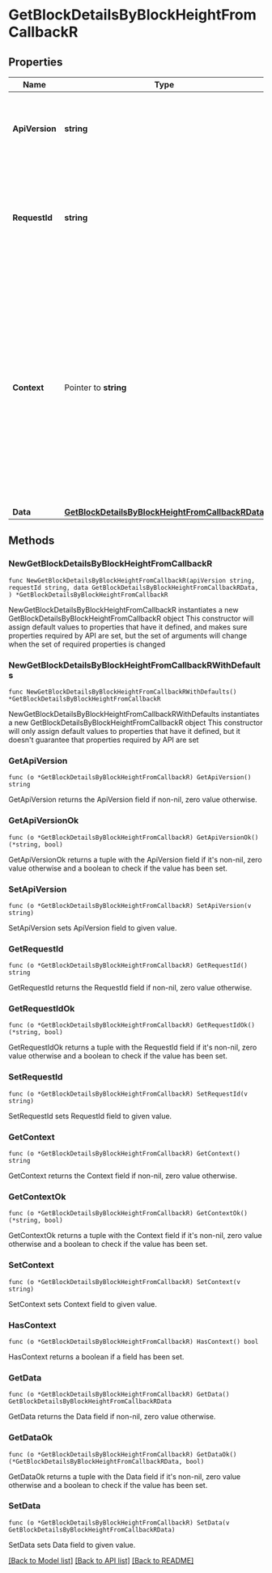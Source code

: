 # GetBlockDetailsByBlockHeightFromCallbackR

## Properties

Name | Type | Description | Notes
------------ | ------------- | ------------- | -------------
**ApiVersion** | **string** | Specifies the version of the API that incorporates this endpoint. | 
**RequestId** | **string** | Defines the ID of the request. The &#x60;requestId&#x60; is generated by Crypto APIs and it&#39;s unique for every request. | 
**Context** | Pointer to **string** | In batch situations the user can use the context to correlate responses with requests. This property is present regardless of whether the response was successful or returned as an error. &#x60;context&#x60; is specified by the user. | [optional] 
**Data** | [**GetBlockDetailsByBlockHeightFromCallbackRData**](GetBlockDetailsByBlockHeightFromCallbackRData.md) |  | 

## Methods

### NewGetBlockDetailsByBlockHeightFromCallbackR

`func NewGetBlockDetailsByBlockHeightFromCallbackR(apiVersion string, requestId string, data GetBlockDetailsByBlockHeightFromCallbackRData, ) *GetBlockDetailsByBlockHeightFromCallbackR`

NewGetBlockDetailsByBlockHeightFromCallbackR instantiates a new GetBlockDetailsByBlockHeightFromCallbackR object
This constructor will assign default values to properties that have it defined,
and makes sure properties required by API are set, but the set of arguments
will change when the set of required properties is changed

### NewGetBlockDetailsByBlockHeightFromCallbackRWithDefaults

`func NewGetBlockDetailsByBlockHeightFromCallbackRWithDefaults() *GetBlockDetailsByBlockHeightFromCallbackR`

NewGetBlockDetailsByBlockHeightFromCallbackRWithDefaults instantiates a new GetBlockDetailsByBlockHeightFromCallbackR object
This constructor will only assign default values to properties that have it defined,
but it doesn't guarantee that properties required by API are set

### GetApiVersion

`func (o *GetBlockDetailsByBlockHeightFromCallbackR) GetApiVersion() string`

GetApiVersion returns the ApiVersion field if non-nil, zero value otherwise.

### GetApiVersionOk

`func (o *GetBlockDetailsByBlockHeightFromCallbackR) GetApiVersionOk() (*string, bool)`

GetApiVersionOk returns a tuple with the ApiVersion field if it's non-nil, zero value otherwise
and a boolean to check if the value has been set.

### SetApiVersion

`func (o *GetBlockDetailsByBlockHeightFromCallbackR) SetApiVersion(v string)`

SetApiVersion sets ApiVersion field to given value.


### GetRequestId

`func (o *GetBlockDetailsByBlockHeightFromCallbackR) GetRequestId() string`

GetRequestId returns the RequestId field if non-nil, zero value otherwise.

### GetRequestIdOk

`func (o *GetBlockDetailsByBlockHeightFromCallbackR) GetRequestIdOk() (*string, bool)`

GetRequestIdOk returns a tuple with the RequestId field if it's non-nil, zero value otherwise
and a boolean to check if the value has been set.

### SetRequestId

`func (o *GetBlockDetailsByBlockHeightFromCallbackR) SetRequestId(v string)`

SetRequestId sets RequestId field to given value.


### GetContext

`func (o *GetBlockDetailsByBlockHeightFromCallbackR) GetContext() string`

GetContext returns the Context field if non-nil, zero value otherwise.

### GetContextOk

`func (o *GetBlockDetailsByBlockHeightFromCallbackR) GetContextOk() (*string, bool)`

GetContextOk returns a tuple with the Context field if it's non-nil, zero value otherwise
and a boolean to check if the value has been set.

### SetContext

`func (o *GetBlockDetailsByBlockHeightFromCallbackR) SetContext(v string)`

SetContext sets Context field to given value.

### HasContext

`func (o *GetBlockDetailsByBlockHeightFromCallbackR) HasContext() bool`

HasContext returns a boolean if a field has been set.

### GetData

`func (o *GetBlockDetailsByBlockHeightFromCallbackR) GetData() GetBlockDetailsByBlockHeightFromCallbackRData`

GetData returns the Data field if non-nil, zero value otherwise.

### GetDataOk

`func (o *GetBlockDetailsByBlockHeightFromCallbackR) GetDataOk() (*GetBlockDetailsByBlockHeightFromCallbackRData, bool)`

GetDataOk returns a tuple with the Data field if it's non-nil, zero value otherwise
and a boolean to check if the value has been set.

### SetData

`func (o *GetBlockDetailsByBlockHeightFromCallbackR) SetData(v GetBlockDetailsByBlockHeightFromCallbackRData)`

SetData sets Data field to given value.



[[Back to Model list]](../README.md#documentation-for-models) [[Back to API list]](../README.md#documentation-for-api-endpoints) [[Back to README]](../README.md)


